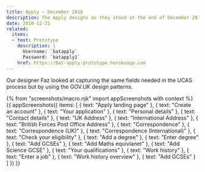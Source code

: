 ```yaml
---
title: Apply – December 2018
description: The Apply designs as they stood at the end of December 2018.
date: 2018-12-31
related:
  items:
  - text: Prototype
    description: |
      Username: `batapply`
      Password: `batapply1`
    href: https://bat-apply-prototype.herokuapp.com
---
```


Our designer Faz looked at capturing the same fields needed in the UCAS process but by using the GOV.UK design patterns.

{% from "screenshots/macro.njk" import appScreenshots with context %}
{{ appScreenshots({
  items: [
    { text: "Apply landing page" },
    { text: "Create an account" },
    { text: "Your application" },
    { text: "Personal details" },
    { text: "Contact details" },
    { text: "UK Address" },
    { text: "International Address" },
    { text: "British Forces Post Office Address" },
    { text: "Correspondence" },
    { text: "Correspondence (UK)" },
    { text: "Correspondence (International)" },
    { text: "Check your eligibility" },
    { text: "Add a degree" },
    { text: "Enter degree" },
    { text: "Add GCSEs" },
    { text: "Add Maths equivlanet" },
    { text: "Add Science GCSE" },
    { text: "Your qualifications" },
    { text: "Work history" },
    { text: "Enter a job" },
    { text: "Work history overview" },
    { text: "Add GCSEs" }
  ]
}) }}
